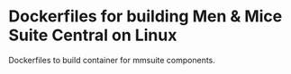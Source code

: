# Dockerfiles for building Men & Mice Suite Central on Linux

Dockerfiles to build container for mmsuite components. 


